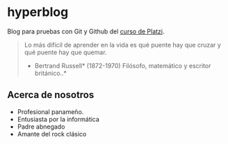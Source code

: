 # hyperblog
Blog para pruebas con Git y Github del [curso de Platzi](https://platzi.com/clases/git-github/ "curso de Platzi"). 

> Lo más difícil de aprender en la vida es qué puente hay que cruzar y qué puente hay que quemar.
> - Bertrand Russell* (1872-1970) Filósofo, matemático y escritor británico..*

## Acerca de nosotros
* Profesional panameño.
* Entusiasta por la informática
* Padre abnegado
* Amante del rock clásico